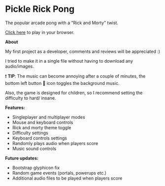 # Pickle Rick Pong

The popular arcade pong with a "Rick and Morty" twist.

[Click here](https://pickle-rick-pong.herokuapp.com// "Pickle Rick Pong") to play in your browser.


**About**

My first project as a developer, comments and reviews will be appreciated :)

I tried to make it in a single file without having to download any audio/images.

:heavy_exclamation_mark: **TIP**: The music can become annoying after a couple of minutes, the bottom left button :loudspeaker: icon toggles the background music.

Also, the game is designed for children, so I recommend setting the difficulty to hard/ insane.

**Features:**
 * Singleplayer and multiplayer modes
 * Mouse and keyboard controls
 * Rick and morty theme toggle
 * Difficulty settings
 * Keyboard controls settings
 * Randomly plays audio when players score
 * Music sound controls


**Future updates:**
* Bootstrap glyphicon fix
* Random game events (portals, powerups etc.)
* Additional audio files to be played when players score



